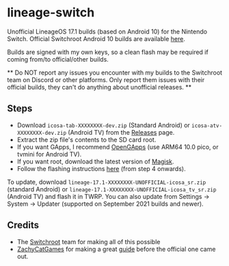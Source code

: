 # lineage-switch
Unofficial LineageOS 17.1 builds (based on Android 10) for the Nintendo Switch. Official Switchroot Android 10 builds are available [here](https://wiki.switchroot.org/en/Android/Setup-10).

Builds are signed with my own keys, so a clean flash may be required if coming from/to official/other builds.

** Do NOT report any issues you encounter with my builds to the Switchroot team on Discord or other platforms. Only report them issues with their official builds, they can't do anything about unofficial releases. **

## Steps
- Download `icosa-tab-XXXXXXXX-dev.zip` (Standard Android) or `icosa-atv-XXXXXXXX-dev.zip` (Android TV) from the [Releases](https://github.com/LeddaZ/lineage-switch/releases/latest) page.
- Extract the zip file's contents to the SD card root.
- If you want GApps, I recommend [OpenGApps](https://opengapps.org/) (use ARM64 10.0 pico, or tvmini for Android TV).
- If you want root, download the latest version of [Magisk](https://github.com/topjohnwu/Magisk/releases/latest).
- Follow the flashing instructions [here](https://wiki.switchroot.org/en/Android/Setup-10#steps) (from step 4 onwards).

To update, download `lineage-17.1-XXXXXXXX-UNOFFICIAL-icosa_sr.zip` (standard Android) or `lineage-17.1-XXXXXXXX-UNOFFICIAL-icosa_tv_sr.zip` (Android TV) and flash it in TWRP. You can also update from Settings -> System -> Updater (supported on September 2021 builds and newer).

## Credits
- The [Switchroot](https://gitlab.com/switchroot) team for making all of this possible
- [ZachyCatGames](https://gitlab.com/ZachyCatGames) for making a great [guide](https://gitlab.com/ZachyCatGames/q-tips-guide) before the official one came out.
